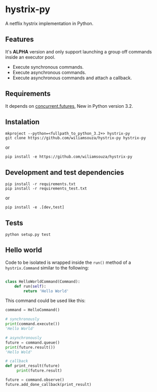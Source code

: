 hystrix-py
==========

A netflix hystrix implementation in Python.

Features
--------

It's **ALPHA** version and only support launching a group off commands inside
an executor pool.

* Execute synchronous commands.
* Execute asynchronous commands.
* Execute asynchronous commands and attach a callback.

Requirements
------------

It depends on [concurrent.futures](https://docs.python.org/3/library/concurrent.futures.html#module-concurrent.futures), New in Python version 3.2.

Instalation
-----------

```
mkproject --python=<fullpath_to_python_3.2+> hystrix-py
git clone https://github.com/wiliamsouza/hystrix-py hystrix-py
```

or

```
pip install -e https://github.com/wiliamsouza/hystrix-py
```

Development and test dependencies
---------------------------------


```
pip install -r requirements.txt
pip install -r requirements_test.txt
```

or

```
pip install -e .[dev,test]
```

Tests
-----

```
python setup.py test
```

Hello world
-----------

Code to be isolated is wrapped inside the `run()` method of a `hystrix.Command` similar to the following:

```python

class HelloWorldCommand(Command):
    def run(self):
        return 'Hello World'
```

This command could be used like this:

```python
command = HelloCommand()

# synchronously
print(command.execute())
'Hello World'

# asynchronously
future = command.queue()
print(future.result())
'Hello Wold'

# callback
def print_result(future)
     print(future.result)

future = command.observe()
future.add_done_callback(print_result)
```
